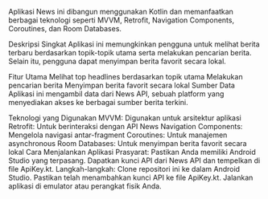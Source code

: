 Aplikasi News ini dibangun menggunakan Kotlin dan memanfaatkan berbagai teknologi seperti MVVM, Retrofit, Navigation Components, Coroutines, dan Room Databases.

Deskripsi Singkat
Aplikasi ini memungkinkan pengguna untuk melihat berita terbaru berdasarkan topik-topik utama serta melakukan pencarian berita. Selain itu, pengguna dapat menyimpan berita favorit secara lokal.

Fitur Utama
Melihat top headlines berdasarkan topik utama
Melakukan pencarian berita
Menyimpan berita favorit secara lokal
Sumber Data
Aplikasi ini mengambil data dari News API, sebuah platform yang menyediakan akses ke berbagai sumber berita terkini.

Teknologi yang Digunakan
MVVM: Digunakan untuk arsitektur aplikasi
Retrofit: Untuk berinteraksi dengan API News
Navigation Components: Mengelola navigasi antar-fragment
Coroutines: Untuk manajemen asynchronous
Room Databases: Untuk menyimpan berita favorit secara lokal
Cara Menjalankan Aplikasi
Prasyarat:
Pastikan Anda memiliki Android Studio yang terpasang.
Dapatkan kunci API dari News API dan tempelkan di file ApiKey.kt.
Langkah-langkah:
Clone repositori ini ke dalam Android Studio.
Pastikan telah menambahkan kunci API ke file ApiKey.kt.
Jalankan aplikasi di emulator atau perangkat fisik Anda.
